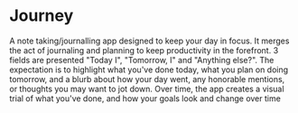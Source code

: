 # Journey
A note taking/journalling app designed to keep your day in focus. It merges the act of journaling and planning to keep productivity in the forefront.
3 fields are presented "Today I", "Tomorrow, I" and "Anything else?". The expectation is to highlight what you've done today, what you plan on doing tomorrow,
and a blurb about how your day went, any honorable mentions, or thoughts you may want to jot down. Over time, the app creates a visual trial of what you've done,
and how your goals look and change over time
